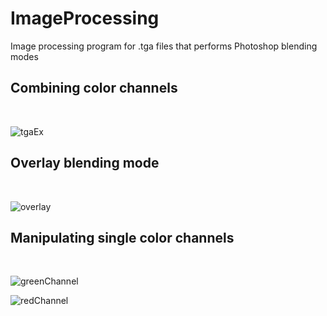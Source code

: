 # ImageProcessing
Image processing program for .tga files that performs Photoshop blending modes

Combining color channels
------------------------
<br>

![tgaEx](https://user-images.githubusercontent.com/53315150/145853315-c26a2f3c-a392-4900-816f-16d165bd7cf1.png)

Overlay blending mode
---------------------
<br>

![overlay](https://user-images.githubusercontent.com/53315150/145853545-7348b3bc-cd63-4c91-a379-b6613ad4c0ff.png)

Manipulating single color channels
----------------------------------
<br>

![greenChannel](https://user-images.githubusercontent.com/53315150/145854127-dea82fe5-217b-4d73-865c-42b55cdb0178.png)

![redChannel](https://user-images.githubusercontent.com/53315150/145854247-678def8e-0218-4009-896f-bb092b072f37.png)
